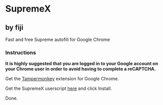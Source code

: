 # SupremeX
## by fiji
Fast and free Supreme autofill for Google Chrome

### Instructions
**It is highly suggested that you are logged in to your Google account on your Chrome user in order to avoid having to complete a reCAPTCHA.**

Get the [Tampermonkey](https://chrome.google.com/webstore/detail/tampermonkey/dhdgffkkebhmkfjojejmpbldmpobfkfo) extension for Google Chrome.

Get the SupremeX userscript [here](https://github.com/fiji-atc/SupremeX/raw/master/SupremeX.user.js) and click Install.

Done.
